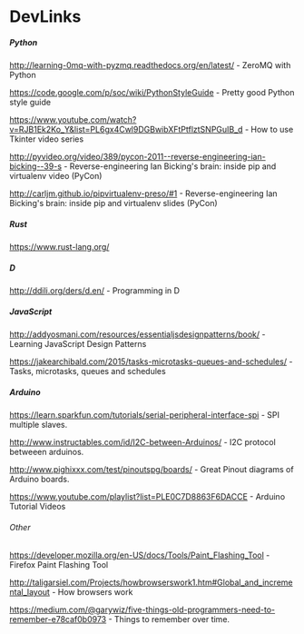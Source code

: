 # DevLinks

##### Python
http://learning-0mq-with-pyzmq.readthedocs.org/en/latest/ - ZeroMQ with Python

https://code.google.com/p/soc/wiki/PythonStyleGuide - Pretty good Python style guide

https://www.youtube.com/watch?v=RJB1Ek2Ko_Y&list=PL6gx4Cwl9DGBwibXFtPtflztSNPGuIB_d - How to use Tkinter video series

http://pyvideo.org/video/389/pycon-2011--reverse-engineering-ian-bicking--39-s - Reverse-engineering Ian Bicking's brain: inside pip and virtualenv video (PyCon)

http://carljm.github.io/pipvirtualenv-preso/#1 - Reverse-engineering Ian Bicking's brain: inside pip and virtualenv slides (PyCon)

##### Rust
https://www.rust-lang.org/


##### D
http://ddili.org/ders/d.en/ - Programming in D


##### JavaScript
http://addyosmani.com/resources/essentialjsdesignpatterns/book/ - Learning JavaScript Design Patterns

https://jakearchibald.com/2015/tasks-microtasks-queues-and-schedules/ - Tasks, microtasks, queues and schedules


##### Arduino
https://learn.sparkfun.com/tutorials/serial-peripheral-interface-spi - SPI multiple slaves.

http://www.instructables.com/id/I2C-between-Arduinos/ - I2C protocol betweeen arduinos.

http://www.pighixxx.com/test/pinoutspg/boards/ - Great Pinout diagrams of Arduino boards.

https://www.youtube.com/playlist?list=PLE0C7D8863F6DACCE - Arduino Tutorial Videos

###### Other
https://developer.mozilla.org/en-US/docs/Tools/Paint_Flashing_Tool - Firefox Paint Flashing Tool

http://taligarsiel.com/Projects/howbrowserswork1.htm#Global_and_incremental_layout - How browsers work

https://medium.com/@garywiz/five-things-old-programmers-need-to-remember-e78caf0b0973 - Things to remember over time.
